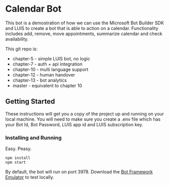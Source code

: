 # Calendar Bot

This bot is a demostration of how we can use the Microsoft Bot Builder SDK and LUIS to create a bot that is able to action on a calendar. Functionality includes add, remove, move appointments, summarize calendar and check availability.

This git repo is:
* chapter-5 - simple LUIS bot, no logic
* chapter-7 - auth + api integration
* chapter-10 - multi language support
* chapter-12 - human handover
* chapter-13 - bot analytics
* master - equivalent to chapter 10

## Getting Started

These instructions will get you a copy of the project up and running on your local machine. You will need to make sure you create a .env file which has your Bot Id, Bot Password, LUIS app id and LUIS subscription key.

### Installing and Running

Easy. Peasy.

```
npm install
npm start
```

By default, the bot will run on port 3978. Download the [Bot Framework Emulator](https://docs.microsoft.com/en-us/bot-framework/debug-bots-emulator) to test locally.